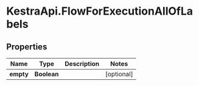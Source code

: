 # KestraApi.FlowForExecutionAllOfLabels

## Properties

Name | Type | Description | Notes
------------ | ------------- | ------------- | -------------
**empty** | **Boolean** |  | [optional] 


